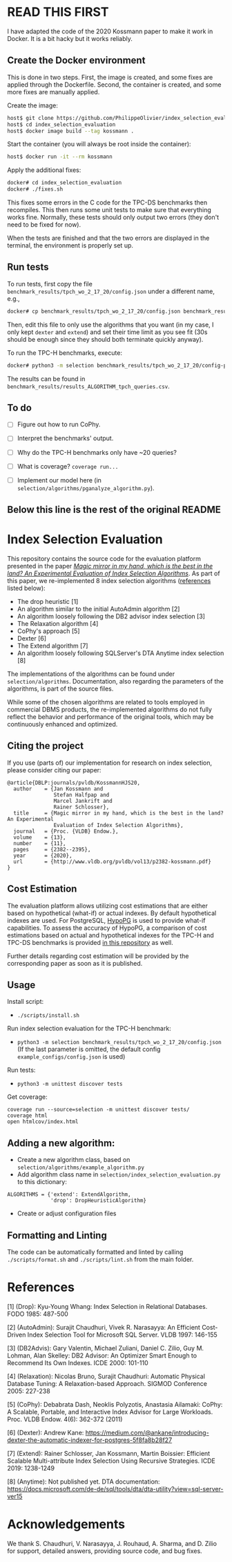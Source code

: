 # **READ THIS FIRST**

I have adapted the code of the 2020 Kossmann paper to make it work in Docker. It is a bit hacky but it works reliably.


## Create the Docker environment

This is done in two steps. First, the image is created, and some fixes are applied through the Dockerfile. Second, the container is created, and some more fixes are manually applied.

Create the image:

```bash
host$ git clone https://github.com/PhilippeOlivier/index_selection_evaluation
host$ cd index_selection_evaluation
host$ docker image build --tag kossmann .
```

Start the container (you will always be root inside the container):

```bash
host$ docker run -it --rm kossmann
```

Apply the additional fixes:

```bash
docker# cd index_selection_evaluation
docker# ./fixes.sh
```

This fixes some errors in the C code for the TPC-DS benchmarks then recompiles. This then runs some unit tests to make sure that everything works fine. Normally, these tests should only output two errors (they don't need to be fixed for now).

When the tests are finished and that the two errors are displayed in the terminal, the environment is properly set up.


## Run tests

To run tests, first copy the file `benchmark_results/tpch_wo_2_17_20/config.json` under a different name, e.g.,

```bash
docker# cp benchmark_results/tpch_wo_2_17_20/config.json benchmark_results/tpch_wo_2_17_20/config-pganalyze.json
```

Then, edit this file to only use the algorithms that you want (in my case, I only kept `dexter` and `extend`) and set their time limit as you see fit (30s should be enough since they should both terminate quickly anyway).

To run the TPC-H benchmarks, execute:

```bash
docker# python3 -m selection benchmark_results/tpch_wo_2_17_20/config-pganalyze.json
```

The results can be found in `benchmark_results/results_ALGORITHM_tpch_queries.csv`.


## To do

- [ ] Figure out how to run CoPhy.
- [ ] Interpret the benchmarks' output.
- [ ] Why do the TPC-H benchmarks only have ~20 queries?
- [ ] What is coverage? `coverage run...`
- [ ] Implement our model here (in `selection/algorithms/pganalyze_algorithm.py`).


## Below this line is the rest of the original README

# Index Selection Evaluation

This repository contains the source code for the evaluation platform presented in the paper [*Magic mirror in my hand, which is the best in the land? An Experimental Evaluation of Index Selection Algorithms*](http://www.vldb.org/pvldb/vol13/p2382-kossmann.pdf). As part of this paper, we re-implemented 8 index selection algorithms ([references](#references) listed below):

- The drop heuristic [1]
- An algorithm similar to the initial AutoAdmin algorithm [2]
- An algorithm loosely following the DB2 advisor index selection [3]
- The Relaxation algorithm [4]
- CoPhy's approach [5]
- Dexter [6]
- The Extend algorithm [7]
- An algorithm loosely following SQLServer's DTA Anytime index selection [8]

The implementations of the algorithms can be found under `selection/algorithms`. Documentation, also regarding the parameters of the algorithms, is part of the source files.

While some of the chosen algorithms are related to tools employed in commercial DBMS products, the re-implemented algorithms do not fully reflect the behavior and performance of the original tools, which may be continuously enhanced and optimized.

## Citing the project
If you use (parts of) our implementation for research on index selection, please consider citing our paper:
```
@article{DBLP:journals/pvldb/KossmannHJS20,
  author    = {Jan Kossmann and
               Stefan Halfpap and
               Marcel Jankrift and
               Rainer Schlosser},
  title     = {Magic mirror in my hand, which is the best in the land? An Experimental
               Evaluation of Index Selection Algorithms},
  journal   = {Proc. {VLDB} Endow.},
  volume    = {13},
  number    = {11},
  pages     = {2382--2395},
  year      = {2020},
  url       = {http://www.vldb.org/pvldb/vol13/p2382-kossmann.pdf}
}
```

## Cost Estimation
The evaluation platform allows utilizing cost estimations that are either based on hypothetical (what-if) or actual indexes. By default hypothetical indexes are used. For PostgreSQL, [HypoPG](https://github.com/HypoPG/hypopg) is used to provide what-if capabilities. To assess the accuracy of HypoPG, a comparison of cost estimations based on actual and hypothetical indexes for the TPC-H and TPC-DS benchmarks is provided [in this repository](https://github.com/hyrise/index_selection_evaluation/tree/refactoring/benchmark_results/cost_estimation_actual_vs_hypo) as well.

Further details regarding cost estimation will be provided by the corresponding paper as soon as it is published.

## Usage

Install script:
* `./scripts/install.sh`

Run index selection evaluation for the TPC-H benchmark:
* `python3 -m selection benchmark_results/tpch_wo_2_17_20/config.json`
(If the last parameter is omitted, the default config `example_configs/config.json` is used)

Run tests:
* `python3 -m unittest discover tests`

Get coverage:
```
coverage run --source=selection -m unittest discover tests/
coverage html
open htmlcov/index.html
```

## Adding a new algorithm:
* Create a new algorithm class, based on `selection/algorithms/example_algorithm.py`
* Add algorithm class name in `selection/index_selection_evaluation.py` to this dictionary:
```
ALGORITHMS = {'extend': ExtendAlgorithm,
              'drop': DropHeuristicAlgorithm}
```
* Create or adjust configuration files


## Formatting and Linting
The code can be automatically formatted and linted by calling `./scripts/format.sh` and `./scripts/lint.sh` from the main folder.

# References
[1] (Drop): Kyu-Young Whang: Index Selection in Relational Databases. FODO 1985: 487-500

[2] (AutoAdmin): Surajit Chaudhuri, Vivek R. Narasayya: An Efficient Cost-Driven Index Selection Tool for Microsoft SQL Server. VLDB 1997: 146-155

[3] (DB2Advis): Gary Valentin, Michael Zuliani, Daniel C. Zilio, Guy M. Lohman, Alan Skelley: DB2 Advisor: An Optimizer Smart Enough to Recommend Its Own Indexes. ICDE 2000: 101-110

[4] (Relaxation): Nicolas Bruno, Surajit Chaudhuri: Automatic Physical Database Tuning: A Relaxation-based Approach. SIGMOD Conference 2005: 227-238

[5] (CoPhy): Debabrata Dash, Neoklis Polyzotis, Anastasia Ailamaki: CoPhy: A Scalable, Portable, and Interactive Index Advisor for Large Workloads. Proc. VLDB Endow. 4(6): 362-372 (2011)

[6] (Dexter): Andrew Kane:  https://medium.com/@ankane/introducing-dexter-the-automatic-indexer-for-postgres-5f8fa8b28f27

[7] (Extend): Rainer Schlosser, Jan Kossmann, Martin Boissier: Efficient Scalable Multi-attribute Index Selection Using Recursive Strategies. ICDE 2019: 1238-1249

[8] (Anytime): Not published yet. DTA documentation: https://docs.microsoft.com/de-de/sql/tools/dta/dta-utility?view=sql-server-ver15

# Acknowledgements
We thank S. Chaudhuri, V. Narasayya, J. Rouhaud, A. Sharma, and D. Zilio for support, detailed answers, providing source code, and bug fixes.
